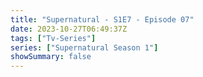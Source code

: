 ```yaml
---
title: "Supernatural - S1E7 - Episode 07"
date: 2023-10-27T06:49:37Z
tags: ["Tv-Series"]
series: ["Supernatural Season 1"]
showSummary: false
---
```


  <mux-player stream-type="on-demand"
  src="https://kp3d-my.sharepoint.com/personal/ryoo_kp3d_onmicrosoft_com/_layouts/15/download.aspx?share=EUlZ6lmHordEiP5pK3JqZ3cBaZPdbxR6q1wNOju8EEEJEA" prefer-playback="mse" controls>
  </mux-player>
  
  
  <script src="https://cdn.jsdelivr.net/npm/@mux/mux-player"></script>
  
 <script type="application/ld+json">
 {
  "@context": "https://schema.org/",
  "@type": "VideoObject",
  "name": "Supernatural - S1E7 - Episode 07",
  "contentUrl": "https://stream.mux.com/B006f802LP5vv8NbsCGsxOY2dsdkBdzNMOfOmbfeK012IY.m3u8",
  "thumbnailUrl": "https://www.themoviedb.org/t/p/original/rTS409d3GgcPDjdc9ut2khzHDp3.jpg?width=314&fit_mode=preserve&time=25",
  "uploadDate": "2023-10-27T06:49:37Z",
}

</script>